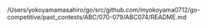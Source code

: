 /Users/yokoyamamasahiro/go/src/github.com/myokoyama0712/go-competitive/past_contests/ABC/070-079/ABC074/README.md